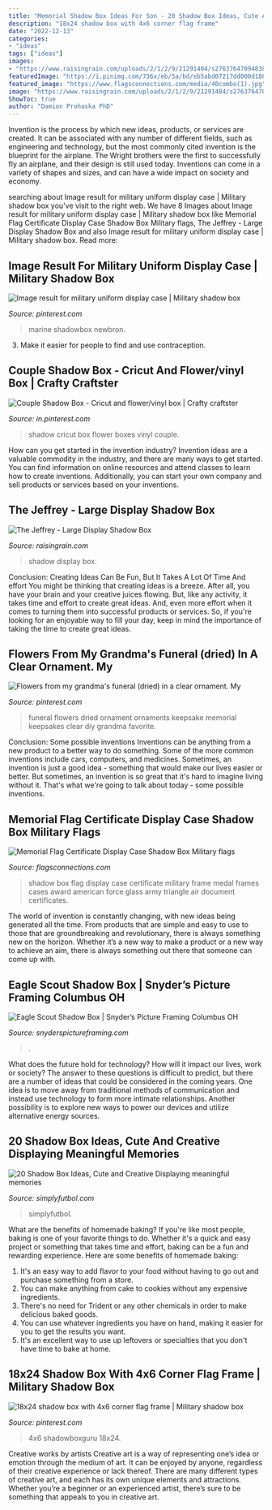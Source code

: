 ```yaml
---
title: "Memorial Shadow Box Ideas For Son - 20 Shadow Box Ideas, Cute And Creative Displaying Meaningful Memories"
description: "18x24 shadow box with 4x6 corner flag frame"
date: "2022-12-13"
categories:
- "ideas"
tags: ["ideas"]
images:
- "https://www.raisingrain.com/uploads/2/1/2/9/21291404/s276376470948382617_p394_i4_w2560.jpeg"
featuredImage: "https://i.pinimg.com/736x/eb/5a/bd/eb5abd07217dd000d18898d6d088e20e.jpg"
featured_image: "https://www.flagsconnections.com/media/40combo(1).jpg"
image: "https://www.raisingrain.com/uploads/2/1/2/9/21291404/s276376470948382617_p394_i4_w2560.jpeg"
ShowToc: true
author: "Damion Prohaska PhD"
---
```



Invention is the process by which new ideas, products, or services are created. It can be associated with any number of different fields, such as engineering and technology, but the most commonly cited invention is the blueprint for the airplane. The Wright brothers were the first to successfully fly an airplane, and their design is still used today. Inventions can come in a variety of shapes and sizes, and can have a wide impact on society and economy.

	

		
searching about Image result for military uniform display case | Military shadow box you've visit to the right web. We have 8 Images about Image result for military uniform display case | Military shadow box like Memorial Flag Certificate Display Case Shadow Box Military flags, The Jeffrey - Large Display Shadow Box and also Image result for military uniform display case | Military shadow box. Read more:
		
    
## Image Result For Military Uniform Display Case | Military Shadow Box

<img loading=lazy src="https://i.pinimg.com/736x/c4/91/bc/c491bce9132c2da32f4dbd69e4829edf--military-shadow-box-shadows.jpg" onerror="this.onerror=null;this.src='https://tse3.mm.bing.net/th?id=OIP.Cky0EHy8XKmJZI8X3hYaKQAAAA&amp;pid=15.1';" alt="Image result for military uniform display case | Military shadow box">

_Source: pinterest.com_

>marine shadowbox newbron. 

	

3. Make it easier for people to find and use contraception.

    
## Couple Shadow Box - Cricut And Flower/vinyl Box | Crafty Craftster

<img loading=lazy src="https://i.pinimg.com/originals/d3/8f/a1/d38fa1f62a6189ad3cb8a65a3fb5421c.jpg" onerror="this.onerror=null;this.src='https://tse4.mm.bing.net/th?id=OIP.9JJO8dZDgqZWRGD99wapyQHaHa&amp;pid=15.1';" alt="Couple Shadow Box - Cricut and flower/vinyl box | Crafty craftster">

_Source: in.pinterest.com_

>shadow cricut box flower boxes vinyl couple. 

	

How can you get started in the invention industry?
Invention ideas are a valuable commodity in the industry, and there are many ways to get started. You can find information on online resources and attend classes to learn how to create inventions. Additionally, you can start your own company and sell products or services based on your inventions.

    
## The Jeffrey - Large Display Shadow Box

<img loading=lazy src="https://www.raisingrain.com/uploads/2/1/2/9/21291404/s276376470948382617_p394_i4_w2560.jpeg" onerror="this.onerror=null;this.src='https://tse3.mm.bing.net/th?id=OIP.7ZCORhPiC9n_WrDp3EykPwHaE8&amp;pid=15.1';" alt="The Jeffrey - Large Display Shadow Box">

_Source: raisingrain.com_

>shadow display box. 

	

Conclusion: Creating Ideas Can Be Fun, But It Takes A Lot Of Time And effort
You might be thinking that creating ideas is a breeze. After all, you have your brain and your creative juices flowing. But, like any activity, it takes time and effort to create great ideas. And, even more effort when it comes to turning them into successful products or services. So, if you're looking for an enjoyable way to fill your day, keep in mind the importance of taking the time to create great ideas.

    
## Flowers From My Grandma&#039;s Funeral (dried) In A Clear Ornament. My

<img loading=lazy src="https://i.pinimg.com/originals/56/e8/1a/56e81a080d7853178c354d264a013d32.jpg" onerror="this.onerror=null;this.src='https://tse4.mm.bing.net/th?id=OIP.qsKLloxUVTazXpeq-L2apAHaNK&amp;pid=15.1';" alt="Flowers from my grandma&#039;s funeral (dried) in a clear ornament. My">

_Source: pinterest.com_

>funeral flowers dried ornament ornaments keepsake memorial keepsakes clear diy grandma favorite. 

	

Conclusion: Some possible inventions
Inventions can be anything from a new product to a better way to do something. Some of the more common inventions include cars, computers, and medicines. Sometimes, an invention is just a good idea - something that would make our lives easier or better. But sometimes, an invention is so great that it's hard to imagine living without it. That's what we're going to talk about today - some possible inventions.

    
## Memorial Flag Certificate Display Case Shadow Box Military Flags

<img loading=lazy src="https://www.flagsconnections.com/media/40combo(1).jpg" onerror="this.onerror=null;this.src='https://tse2.mm.bing.net/th?id=OIP.lvpHmR19fpbjp4pNnkmKkgHaJF&amp;pid=15.1';" alt="Memorial Flag Certificate Display Case Shadow Box Military flags">

_Source: flagsconnections.com_

>shadow box flag display case certificate military frame medal frames cases award american force glass army triangle air document certificates. 

	

The world of invention is constantly changing, with new ideas being generated all the time. From products that are simple and easy to use to those that are groundbreaking and revolutionary, there is always something new on the horizon. Whether it’s a new way to make a product or a new way to achieve an aim, there is always something out there that someone can come up with.

    
## Eagle Scout Shadow Box | Snyder’s Picture Framing Columbus OH

<img loading=lazy src="https://snyderspictureframing.com/wp-content/uploads/2020/04/20190317_151533-scaled.jpg" onerror="this.onerror=null;this.src='https://tse2.mm.bing.net/th?id=OIP.yJewq6OhZy15qIoOYToLhwHaNK&amp;pid=15.1';" alt="Eagle Scout Shadow Box | Snyder’s Picture Framing Columbus OH">

_Source: snyderspictureframing.com_

>. 

	

What does the future hold for technology? How will it impact our lives, work or society? The answer to these questions is difficult to predict, but there are a number of ideas that could be considered in the coming years. One idea is to move away from traditional methods of communication and instead use technology to form more intimate relationships. Another possibility is to explore new ways to power our devices and utilize alternative energy sources.

    
## 20 Shadow Box Ideas, Cute And Creative Displaying Meaningful Memories

<img loading=lazy src="http://simplyfutbol.com/wp-content/uploads/2017/11/Football-shadow-box-ideas.jpg" onerror="this.onerror=null;this.src='https://tse2.mm.bing.net/th?id=OIP.ilHqeYDgJVZx_dUkIxI-owHaJ4&amp;pid=15.1';" alt="20 Shadow Box Ideas, Cute and Creative Displaying meaningful memories">

_Source: simplyfutbol.com_

>simplyfutbol. 

	

What are the benefits of homemade baking?
If you're like most people, baking is one of your favorite things to do. Whether it's a quick and easy project or something that takes time and effort, baking can be a fun and rewarding experience. Here are some benefits of homemade baking: 
1) It's an easy way to add flavor to your food without having to go out and purchase something from a store. 
2) You can make anything from cake to cookies without any expensive ingredients. 
3) There's no need for Trident or any other chemicals in order to make delicious baked goods. 
4) You can use whatever ingredients you have on hand, making it easier for you to get the results you want. 
5) It's an excellent way to use up leftovers or specialties that you don't have time to bake at home.

    
## 18x24 Shadow Box With 4x6 Corner Flag Frame | Military Shadow Box

<img loading=lazy src="https://i.pinimg.com/736x/eb/5a/bd/eb5abd07217dd000d18898d6d088e20e.jpg" onerror="this.onerror=null;this.src='https://tse1.mm.bing.net/th?id=OIP.POXwS9T4s-8x7Iays4mfEAHaGq&amp;pid=15.1';" alt="18x24 shadow box with 4x6 corner flag frame | Military shadow box">

_Source: pinterest.com_

>4x6 shadowboxguru 18x24. 

	

Creative works by artists
Creative art is a way of representing one’s idea or emotion through the medium of art. It can be enjoyed by anyone, regardless of their creative experience or lack thereof. There are many different types of creative art, and each has its own unique elements and attractions. Whether you’re a beginner or an experienced artist, there’s sure to be something that appeals to you in creative art.

